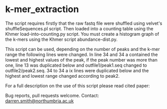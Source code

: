 # k-mer_extraction



The script requires firstly that the raw fastq file were shuffled using velvet's shuffleSequences.pl script.
Then loaded into a counting table using the Khmer load-into-counting.py script. 
You must create a histogram graph of the k-mers using the Khmer script abundance-dist.py.

This script can be used, depending on the number of peaks and the k-mer range the following lines were changed. In line 34 and 34 a contained the lowest and highest values of the peak, if the peak number was more than one, line 13 was duplicated below and outfile1/peak1.seq changed to outfile2/peak2.seq. 34 to 34 a ix lines were duplicated below and the highest and lowest range changed according to peak2. 

For a full description on the use of this script please read cited paper: 


Bug reports, pull requests welcome. Contact: darren.smith@northumbria.ac.uk
